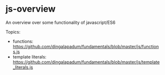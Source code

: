 # js-overview
An overview over some functionality of javascript/ES6

Topics:
- functions: https://github.com/dingalapadum/fundamentals/blob/master/js/functions.js
- template literals: https://github.com/dingalapadum/fundamentals/blob/master/js/template_literals.js
